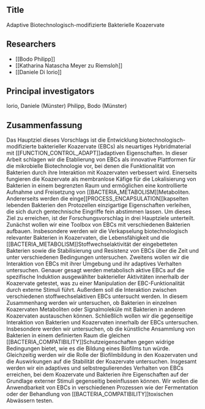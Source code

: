 ## Title
Adaptive Biotechnologisch-modifizierte Bakterielle Koazervate

## Researchers
- [[Bodo Philipp]]
- [[Katharina Natascha Meyer zu Riemsloh]]
- [[Daniele Di Iorio]]

## Principal investigators
Iorio, Daniele (Münster)
Philipp, Bodo (Münster)

## Zusammenfassung
Das Hauptziel dieses Vorschlags ist die Entwicklung biotechnologisch-modifizierte bakterieller Koazervate (EBCs) als neuartiges Hybridmaterial mit [[FUNCTION_CONTROL_ADAPT]]adaptiven Eigenschaften. In dieser Arbeit schlagen wir die Etablierung von EBCs als innovative Plattformen für die mikrobielle Biotechnologie vor, bei denen die Funktionalität von Bakterien durch ihre Interaktion mit Koazervaten verbessert wird. Einerseits fungieren die Koazervate als membranlose Käfige für die Lokalisierung von Bakterien in einem begrenzten Raum und ermöglichen eine kontrollierte Aufnahme und Freisetzung von [[BACTERIA_METABOLISM]]Metaboliten. Andererseits werden die einge[[PROCESS_ENCAPSULATION]]kapselten lebenden Bakterien den Protozellen einzigartige Eigenschaften verleihen, die sich durch gentechnische Eingriffe fein abstimmen lassen. Um dieses Ziel zu erreichen, ist der Forschungsvorschlag in drei Hauptziele unterteilt. 
Zunächst wollen wir eine Toolbox von EBCs mit verschiedenen Bakterien aufbauen. Insbesondere werden wir die Verkapselung biotechnologisch relevanter Bakterien in Koazervaten, die Lebensfähigkeit und die [[BACTERIA_METABOLISM]]Stoffwechselaktivität der eingebetteten Bakterien sowie die Stabilisierung und Resistenz von EBCs über die Zeit und unter verschiedenen Bedingungen untersuchen. Zweitens wollen wir die Interaktion von EBCs mit ihrer Umgebung und ihr adaptives Verhalten untersuchen. Genauer gesagt werden metabolisch aktive EBCs auf die spezifische Induktion ausgewählter bakterieller Aktivitäten innerhalb der Koazervate getestet, was zu einer Manipulation der EBC-Funktionalität durch externe Stimuli führt. Außerdem soll die Interaktion zwischen verschiedenen stoffwechselaktiven EBCs untersucht werden. In diesem Zusammenhang werden wir untersuchen, ob Bakterien in einzelnen Koazervaten Metaboliten oder Signalmoleküle mit Bakterien in anderen Koazervaten austauschen können. Schließlich wollen wir die gegenseitige Interaktion von Bakterien und Koazervaten innerhalb der EBCs untersuchen. Insbesondere werden wir untersuchen, ob die künstliche Ansammlung von Bakterien in einem definierten Raum die gleichen [[BACTERIA_COMPATIBILITY]]Schutzeigenschaften gegen widrige Bedingungen bietet, wie es die Bildung eines Biofilms tun würde. Gleichzeitig werden wir die Rolle der Biofilmbildung in den Koazervaten und die Auswirkungen auf die Stabilität der Koazervate untersuchen. 
Insgesamt werden wir ein adaptives und selbstregulierendes Verhalten von EBCs erreichen, bei dem Koazervate und Bakterien ihre Eigenschaften auf der Grundlage externer Stimuli gegenseitig beeinflussen können. Wir wollen die Anwendbarkeit von EBCs in verschiedenen Prozessen wie der Fermentation oder der Behandlung von [[BACTERIA_COMPATIBILITY]]toxischen Abwässern testen.